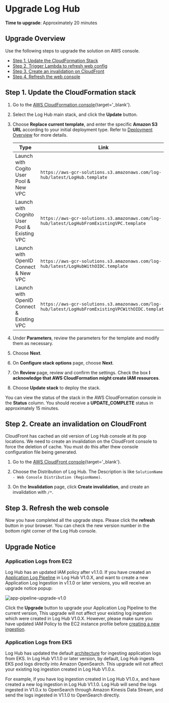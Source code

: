 # Upgrade Log Hub

**Time to upgrade**: Approximately 20 minutes

## Upgrade Overview

Use the following steps to upgrade the solution on AWS console. 

* [Step 1. Update the CloudFormation Stack](#step-1-update-the-cloudformation-stack)
* [Step 2. Trigger Lambda to refresh web config](#step-2-generate-new-web-console-configuration-file)
* [Step 3. Create an invalidation on CloudFront](#step-3-create-an-invalidation-on-cloudfront)
* [Step 4. Refresh the web console](#step-4-refresh-the-web-console)

## Step 1. Update the CloudFormation stack

1. Go to the [AWS CloudFormation console](https://console.aws.amazon.com/cloudformation/){target='_blank'}.

2. Select the Log Hub main stack, and click the **Update** button.

3. Choose **Replace current template**, and enter the specific **Amazon S3 URL** according to your initial deployment type. Refer to [Deployment Overview](./deployment/index.md) for more details.

    | Type                                         | Link                                                         |
    | -------------------------------------------- | ------------------------------------------------------------ |
    | Launch with Cogito User Pool & New VPC       | `https://aws-gcr-solutions.s3.amazonaws.com/log-hub/latest/LogHub.template` |
    | Launch with Cognito User Pool & Existing VPC | `https://aws-gcr-solutions.s3.amazonaws.com/log-hub/latest/LogHubFromExistingVPC.template` |
    | Launch with OpenID Connect & New VPC         | `https://aws-gcr-solutions.s3.amazonaws.com/log-hub/latest/LogHubWithOIDC.template` |
    | Launch with OpenID Connect & Existing VPC    | `https://aws-gcr-solutions.s3.amazonaws.com/log-hub/latest/LogHubFromExistingVPCWithOIDC.template` |

7. Under **Parameters**, review the parameters for the template and modify them as necessary.

8. Choose **Next**.

9. On **Configure stack options** page, choose **Next**.

10. On **Review** page, review and confirm the settings. Check the box **I acknowledge that AWS CloudFormation might create IAM resources**.

11. Choose **Update stack** to deploy the stack.

You can view the status of the stack in the AWS CloudFormation console in the **Status** column. You should receive a **UPDATE_COMPLETE** status in approximately 15 minutes.

## Step 2. Create an invalidation on CloudFront

CloudFront has cached an old version of Log Hub console at its pop locations. We need to create an invalidation on the CloudFront console to 
force the deletion of cache. You must do this after thew console configuration file being generated.

1. Go to the [AWS CloudFront console](https://console.aws.amazon.com/cloudfront/){target='_blank'}.

2. Choose the Distribution of Log Hub. The Description is like `SolutionName - Web Console Distribution (RegionName)`.

3. On the **Invalidation** page, click **Create invalidation**, and create an invalidation with `/*`.

## Step 3. Refresh the web console

Now you have completed all the upgrade steps. Please click the **refresh** button in your browser. You can check the new version number in the bottom right corner of the Log Hub console.


## Upgrade Notice

### Application Logs from EC2
Log Hub has an updated IAM policy after v1.1.0. If you have created an [Application Log Pipeline](applications/create-applog-pipeline.md) 
in Log Hub V1.0.X, and want to create a new Application Log Ingestion in v1.1.0 or later versions, you will receive an upgrade notice popup:

![app-pipeline-upgrade-v1.0](../images/app-log/app-pipline-upgrade-v1.0.png)

Click the **Upgrade** button to upgrade your Application Log Pipeline to the current version, 
This upgrade will not affect your existing log ingestion which were created in Log Hub V1.0.X.
However, please make sure you have updated IAM Policy to the EC2 instance profile before [creating a new ingestion](applications/nginx.md#step-2-create-an-application-log-ingestion).

### Application Logs from EKS
Log Hub has updated the default [architecture](./architecture.md#logs-from-eks) for ingesting application logs from EKS.
In Log Hub V1.1.0 or later version, by default, Log Hub ingests EKS pod logs directly into Amazon OpenSearch. This upgrade will not affect your existing log ingestion created in Log Hub V1.0.x. 

For example, if you have log ingestion created in Log Hub V1.0.x, and have created a new log ingestion in Log Hub V1.1.0.
Log Hub will send the logs ingested in V1.0.x to OpenSearch through Amazon Kinesis Data Stream, and send the logs ingested in V1.1.0 to OpenSearch directly.